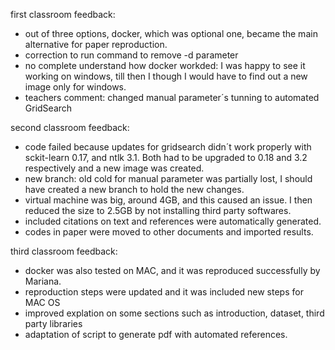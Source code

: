 first classroom feedback: 
 * out of three options, docker, which was optional one, became the main alternative for paper reproduction. 
 * correction to run command to remove -d parameter
 * no complete understand how docker workded: I was happy to see it working on windows, till then I though I would have to find out a new image only for windows.
 * teachers comment: changed manual parameter´s tunning to automated GridSearch

second classroom feedback:
* code failed because updates for gridsearch didn´t work properly with sckit-learn 0.17, and ntlk 3.1. Both had to be
upgraded to 0.18 and 3.2 respectively and a new image was created.
* new branch: old cold for manual parameter was partially lost, I should have created a new branch to hold the new changes.
* virtual machine was big, around 4GB, and this caused an issue. I then reduced the size to 2.5GB by not installing third party softwares.
* included citations on text and references were automatically generated.
* codes in paper were moved to other documents and imported results.

third classroom feedback:
* docker was also tested on MAC, and it was reproduced successfully by Mariana.
* reproduction steps were updated and it was included new steps for MAC OS
* improved explation on some sections such as introduction, dataset, third party libraries
* adaptation of script to generate pdf with automated references.




